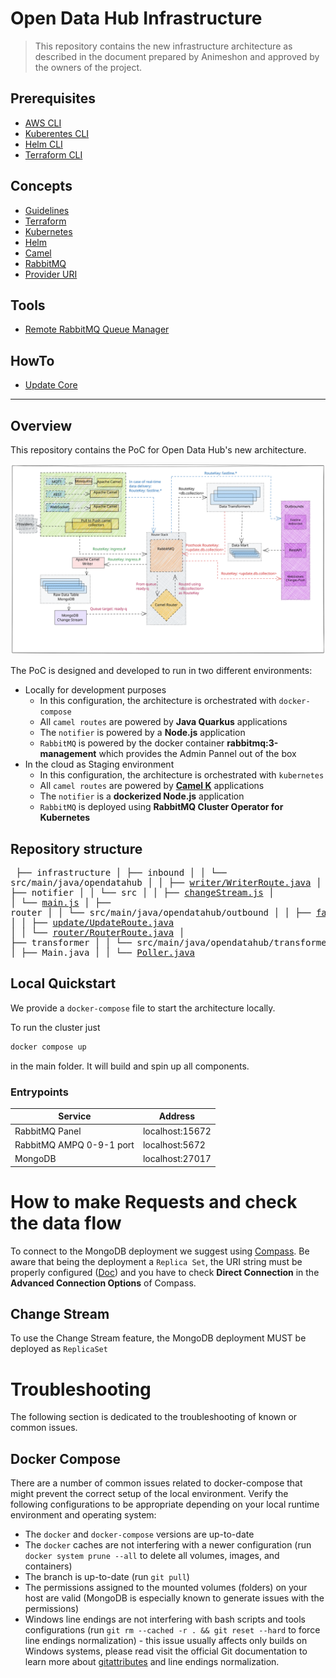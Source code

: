 <!--
SPDX-FileCopyrightText: NOI Techpark <digital@noi.bz.it>

SPDX-License-Identifier: CC0-1.0
-->

# Open Data Hub Infrastructure

> This repository contains the new infrastructure architecture as described in the document prepared by Animeshon and approved by the owners of the project.

## Prerequisites

- [AWS CLI](https://docs.aws.amazon.com/cli/latest/userguide/getting-started-install.html)
- [Kuberentes CLI](https://kubernetes.io/docs/tasks/tools/)
- [Helm CLI](https://helm.sh/docs/intro/install/)
- [Terraform CLI](https://learn.hashicorp.com/tutorials/terraform/install-cli)

## Concepts

- [Guidelines](docs/guidelines.md)
- [Terraform](docs/terraform.md)
- [Kubernetes](docs/kubernetes.md)
- [Helm](docs/helm.md)
- [Camel](docs/camel.md)
- [RabbitMQ](docs/rabbitmq.md)
- [Provider URI](docs/inbound.md#provider-uri)

## Tools

* [Remote RabbitMQ Queue Manager](docs/devops/rabbitmq_dev_route.md)

## HowTo
* [Update Core](docs/howtos/update-core.md)

--- 

## Overview

This repository contains the PoC for Open Data Hub's new architecture.

 ![Architecture Overview](./docs/assets/Full%20Architecture.svg)

The PoC is designed and developed to run in two different environments:

- Locally for development purposes
  - In this configuration, the architecture is orchestrated with `docker-compose`
  - All `camel routes` are powered by **Java Quarkus** applications
  - The `notifier` is powered by a **Node.js** application
  - `RabbitMQ` is powered by the docker container **rabbitmq:3-management** which provides the Admin Pannel out of the box
- In the cloud as Staging environment
  - In this configuration, the architecture is orchestrated with `kubernetes`
  - All `camel routes` are powered by **[Camel K](docs/camel.md#camel-k)** applications
  - The `notifier` is a **dockerized Node.js** application
  - `RabbitMQ` is deployed using **RabbitMQ Cluster Operator for Kubernetes**

## Repository structure

<normal><pre>
├── infrastructure
│   ├── inbound
│   │   └── src/main/java/opendatahub
│   │       ├── [writer/WriterRoute.java](./docs/components/writer-route.md)
│   ├── notifier
│   │   └── src
│   │       ├── [changeStream.js](./docs/components/notifier.md#change-stream)
│   │       └── [main.js](./docs/components/notifier.md#main)
│   ├── router
│   │   └── src/main/java/opendatahub/outbound
│   │       ├── [fastline/FastlineRoute.java](./docs/components/fastline-route.md)
│   │       ├── [update/UpdateRoute.java](./docs/components/push-update-route.md)
│   │       └── [router/RouterRoute.java](./docs/components/router-route.md)
│   ├── transformer
│   │   └── src/main/java/opendatahub/transformer
│   │       ├── [ConsumerImpl.java](./docs/components/transformer.md#consumer)
│   │       ├── Main.java
│   │       └── [Poller.java](./docs/components/transformer.md#poller)
</pre></normal>

## Local Quickstart
We provide a `docker-compose` file to start the architecture locally.

To run the cluster just 
```sh
docker compose up
```
in the main folder. It will build and spin up all components.

### Entrypoints

| Service | Address |
| - | - |
| RabbitMQ Panel | localhost:15672 |
| RabbitMQ AMPQ 0-9-1 port | localhost:5672 |
| MongoDB | localhost:27017 |

# How to make Requests and check the data flow
To connect to the MongoDB deployment we suggest using [Compass](https://www.mongodb.com/products/compass). Be aware that being the deployment a `Replica Set`, the URI string must be properly configured ([Doc](https://www.mongodb.com/docs/manual/reference/connection-string/)) and you have to check **Direct Connection** in the **Advanced Connection Options** of Compass.

## Change Stream
To use the Change Stream feature, the MongoDB deployment MUST be deployed as `ReplicaSet`

# Troubleshooting

The following section is dedicated to the troubleshooting of known or common issues.

## Docker Compose

There are a number of common issues related to docker-compose that might prevent the correct setup of the local environment. Verify the following configurations to be appropriate depending on your local runtime environment and operating system:

- The `docker` and `docker-compose` versions are up-to-date
- The `docker` caches are not interfering with a newer configuration (run `docker system prune --all` to delete all volumes, images, and containers)
- The branch is up-to-date (run `git pull`)
- The permissions assigned to the mounted volumes (folders) on your host are valid (MongoDB is especially known to generate issues with the permissions)
- Windows line endings are not interfering with bash scripts and tools configurations (run `git rm --cached -r . && git reset --hard` to force line endings normalization) - this issue usually affects only builds on Windows systems, please read visit the official Git documentation to learn more about [gitattributes](https://git-scm.com/docs/gitattributes) and line endings normalization.
